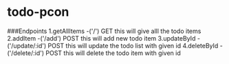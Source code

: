 # todo-pcon
###Endpoints
1.getAllItems -('/') GET this will give alll the todo items
2.addItem -('/add') POST this will add new todo item
3.updateById -('/update/:id') POST this will update the todo list with given id
4.deleteById - ('/delete/:id') POST this will delete the todo item with given id
